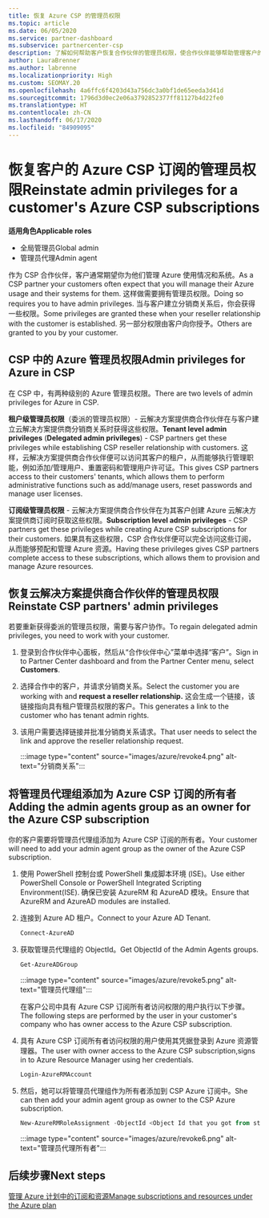 ```yaml
---
title: 恢复 Azure CSP 的管理员权限
ms.topic: article
ms.date: 06/05/2020
ms.service: partner-dashboard
ms.subservice: partnercenter-csp
description: 了解如何帮助客户恢复合作伙伴的管理员权限，使合作伙伴能够帮助管理客户的 Azure CSP 订阅。
author: LauraBrenner
ms.author: labrenne
ms.localizationpriority: High
ms.custom: SEOMAY.20
ms.openlocfilehash: 4a6ffc6f4203d43a756dc3a0bf1de65eeda3d41d
ms.sourcegitcommit: 1796d3d0ec2e06a3792852377ff81127b4d22fe0
ms.translationtype: HT
ms.contentlocale: zh-CN
ms.lasthandoff: 06/17/2020
ms.locfileid: "84909095"
---
```

# <a name="reinstate-admin-privileges-for-a-customers-azure-csp-subscriptions"></a><span data-ttu-id="83d14-103">恢复客户的 Azure CSP 订阅的管理员权限</span><span class="sxs-lookup"><span data-stu-id="83d14-103">Reinstate admin privileges for a customer's Azure CSP subscriptions</span></span>  

<span data-ttu-id="83d14-104">**适用角色**</span><span class="sxs-lookup"><span data-stu-id="83d14-104">**Applicable roles**</span></span>

- <span data-ttu-id="83d14-105">全局管理员</span><span class="sxs-lookup"><span data-stu-id="83d14-105">Global admin</span></span>
- <span data-ttu-id="83d14-106">管理员代理</span><span class="sxs-lookup"><span data-stu-id="83d14-106">Admin agent</span></span>

<span data-ttu-id="83d14-107">作为 CSP 合作伙伴，客户通常期望你为他们管理 Azure 使用情况和系统。</span><span class="sxs-lookup"><span data-stu-id="83d14-107">As a CSP partner your customers often expect that you will manage their Azure usage and their systems for them.</span></span> <span data-ttu-id="83d14-108">这样做需要拥有管理员权限。</span><span class="sxs-lookup"><span data-stu-id="83d14-108">Doing so requires you to have admin privileges.</span></span> <span data-ttu-id="83d14-109">当与客户建立分销商关系后，你会获得一些权限。</span><span class="sxs-lookup"><span data-stu-id="83d14-109">Some privileges are granted these when your reseller relationship with the customer is established.</span></span> <span data-ttu-id="83d14-110">另一部分权限由客户向你授予。</span><span class="sxs-lookup"><span data-stu-id="83d14-110">Others are granted to you by your customer.</span></span>

## <a name="admin-privileges-for-azure-in-csp"></a><span data-ttu-id="83d14-111">CSP 中的 Azure 管理员权限</span><span class="sxs-lookup"><span data-stu-id="83d14-111">Admin privileges for Azure in CSP</span></span>

<span data-ttu-id="83d14-112">在 CSP 中，有两种级别的 Azure 管理员权限。</span><span class="sxs-lookup"><span data-stu-id="83d14-112">There are two levels of admin privileges for Azure in CSP.</span></span>

<span data-ttu-id="83d14-113">**租户级管理员权限**（委派的管理员权限）- 云解决方案提供商合作伙伴在与客户建立云解决方案提供商分销商关系时获得这些权限。</span><span class="sxs-lookup"><span data-stu-id="83d14-113">**Tenant level admin privileges** (**Delegated admin privileges**) -  CSP partners get these privileges while establishing CSP reseller relationship with customers.</span></span> <span data-ttu-id="83d14-114">这样，云解决方案提供商合作伙伴便可以访问其客户的租户，从而能够执行管理职能，例如添加/管理用户、重置密码和管理用户许可证。</span><span class="sxs-lookup"><span data-stu-id="83d14-114">This gives CSP partners access to their customers' tenants, which allows them to perform administrative functions such as add/manage users, reset passwords and manage user licenses.</span></span>

<span data-ttu-id="83d14-115">**订阅级管理员权限** - 云解决方案提供商合作伙伴在为其客户创建 Azure 云解决方案提供商订阅时获取这些权限。</span><span class="sxs-lookup"><span data-stu-id="83d14-115">**Subscription level admin privileges** - CSP partners get these privileges while creating Azure CSP subscriptions for their customers.</span></span> <span data-ttu-id="83d14-116">如果具有这些权限，CSP 合作伙伴便可以完全访问这些订阅，从而能够预配和管理 Azure 资源。</span><span class="sxs-lookup"><span data-stu-id="83d14-116">Having these privileges gives CSP partners complete access to these subscriptions, which allows them to provision and manage Azure resources.</span></span>

## <a name="reinstate-csp-partners-admin-privileges"></a><span data-ttu-id="83d14-117">恢复云解决方案提供商合作伙伴的管理员权限</span><span class="sxs-lookup"><span data-stu-id="83d14-117">Reinstate CSP partners' admin privileges</span></span>

<span data-ttu-id="83d14-118">若要重新获得委派的管理员权限，需要与客户协作。</span><span class="sxs-lookup"><span data-stu-id="83d14-118">To regain delegated admin privileges, you need to work with your customer.</span></span>

1. <span data-ttu-id="83d14-119">登录到合作伙伴中心面板，然后从“合作伙伴中心”菜单中选择“客户”。</span><span class="sxs-lookup"><span data-stu-id="83d14-119">Sign in to Partner Center dashboard and from the Partner Center menu, select **Customers**.</span></span>

2. <span data-ttu-id="83d14-120">选择合作中的客户，并请求分销商关系。</span><span class="sxs-lookup"><span data-stu-id="83d14-120">Select the customer you are working with and **request a reseller relationship.**</span></span> <span data-ttu-id="83d14-121">这会生成一个链接，该链接指向具有租户管理员权限的客户。</span><span class="sxs-lookup"><span data-stu-id="83d14-121">This generates a link to the customer who has tenant admin rights.</span></span>

3. <span data-ttu-id="83d14-122">该用户需要选择链接并批准分销商关系请求。</span><span class="sxs-lookup"><span data-stu-id="83d14-122">That user needs to select the link and approve the reseller relationship request.</span></span>

   :::image type="content" source="images/azure/revoke4.png" alt-text="分销商关系":::

## <a name="adding-the-admin-agents-group-as-an-owner-for-the-azure-csp-subscription"></a><span data-ttu-id="83d14-124">将管理员代理组添加为 Azure CSP 订阅的所有者</span><span class="sxs-lookup"><span data-stu-id="83d14-124">Adding the admin agents group as an owner for the Azure CSP subscription</span></span>

<span data-ttu-id="83d14-125">你的客户需要将管理员代理组添加为 Azure CSP 订阅的所有者。</span><span class="sxs-lookup"><span data-stu-id="83d14-125">Your customer will need to add your admin agent group as the owner of the Azure CSP subscription.</span></span>

1. <span data-ttu-id="83d14-126">使用 PowerShell 控制台或 PowerShell 集成脚本环境 (ISE)。</span><span class="sxs-lookup"><span data-stu-id="83d14-126">Use either PowerShell Console or PowerShell Integrated Scripting Environment(ISE).</span></span> <span data-ttu-id="83d14-127">确保已安装 AzureRM 和 AzureAD 模块。</span><span class="sxs-lookup"><span data-stu-id="83d14-127">Ensure that AzureRM and AzureAD modules are installed.</span></span>

2. <span data-ttu-id="83d14-128">连接到 Azure AD 租户。</span><span class="sxs-lookup"><span data-stu-id="83d14-128">Connect to your Azure AD Tenant.</span></span>

   ```powershell
   Connect-AzureAD
   ```

3. <span data-ttu-id="83d14-129">获取管理员代理组的 ObjectId。</span><span class="sxs-lookup"><span data-stu-id="83d14-129">Get ObjectId of the Admin Agents groups.</span></span>

   ```powershell
   Get-AzureADGroup
   ```

   :::image type="content" source="images/azure/revoke5.png" alt-text="管理员代理组":::

   <span data-ttu-id="83d14-131">在客户公司中具有 Azure CSP 订阅所有者访问权限的用户执行以下步骤。</span><span class="sxs-lookup"><span data-stu-id="83d14-131">The following steps are performed by the user in your customer's company who has owner access to the Azure CSP subscription.</span></span>

4. <span data-ttu-id="83d14-132">具有 Azure CSP 订阅所有者访问权限的用户使用其凭据登录到 Azure 资源管理器。</span><span class="sxs-lookup"><span data-stu-id="83d14-132">The user with owner access to the Azure CSP subscription,signs in to Azure Resource Manager using her credentials.</span></span>

   ```powershell
   Login-AzureRMAccount
   ```

5. <span data-ttu-id="83d14-133">然后，她可以将管理员代理组作为所有者添加到 CSP Azure 订阅中。</span><span class="sxs-lookup"><span data-stu-id="83d14-133">She can then add your admin agent group as owner to the CSP Azure subscription.</span></span>

    ```powershell
    New-AzureRMRoleAssignment -ObjectId <Object Id that you got from step 3> -RoleDefinitionName Owner -Scope "/subscriptions/<SubscriptionId of CSP subscription>"
    ```

   :::image type="content" source="images/azure/revoke6.png" alt-text="管理员代理所有者":::

## <a name="next-steps"></a><span data-ttu-id="83d14-135">后续步骤</span><span class="sxs-lookup"><span data-stu-id="83d14-135">Next steps</span></span>

[<span data-ttu-id="83d14-136">管理 Azure 计划中的订阅和资源</span><span class="sxs-lookup"><span data-stu-id="83d14-136">Manage subscriptions and resources under the Azure plan</span></span>](azure-plan-manage.md)
